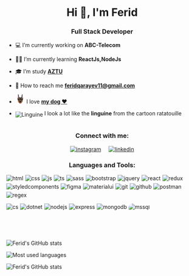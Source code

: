 <h1 align="center">Hi 👋, I'm Ferid</h1>
<h3 align="center">Full Stack Developer</h3>

 <!-- ![visitor count](https://komarev.com/ghpvc/?username=FeridQarayev&color=0e75b6&style=flat) -->

- :computer: I’m currently working on **ABC-Telecom**

- 👨‍💻 I’m currently learning **ReactJs,NodeJs**

- :mortar_board: I’m study **<a href="https://www.aztu.edu.az/az#/azp/main.do">AZTU</a>**

- :e-mail: How to reach me **feridqarayev11@gmail.com**

- <img width="25" src="./img/emoji-icon-flat-03-00-animals-nature-animal-mammal-doberman-72dpi-forPersonalUseOnly.png"> I love **<a href="https://www.instagram.com/lindadoberman/">my dog :heart:</a>**
- <div>
      <img style="transform:translateY(20%)" width="30" height="30"  alt="Linguine" src="https://i.pinimg.com/originals/16/ed/00/16ed00c0e313d7acce0ef15654c44cb1.jpg"/>
       I look a lot like the <b>linguine</b> from the cartoon ratatouille
  </div>
  <br/>

<h3 align="center">Connect with me:</h3>
<p align="center" style="display:flex;gap:10px;flex-wrap:wrap;justify-content:center">
    <a style="margin-right:10px" href="https://www.instagram.com/qarayevferidd/" >
        <img src="https://skillicons.dev/icons?i=instagram" title="instagram" height="60px" />
    </a>
    <a href="https://www.linkedin.com/in/ferid-qarayev-083b2b254/" target="blank">
        <img src="https://skillicons.dev/icons?i=linkedin" title="linkedin" height="60px" />
    </a>
</p>

<h3 align="center">Languages and Tools:</h3>
<p align="center">
    <p style="display:flex;gap:5px;flex-wrap:wrap;cursor:pointer">
        <img src="https://skillicons.dev/icons?i=html" title="html"/>
        <img src="https://skillicons.dev/icons?i=css" title="css"/>
        <img src="https://skillicons.dev/icons?i=js" title="js"/>
        <img src="https://skillicons.dev/icons?i=ts" title="ts"/>
        <img src="https://skillicons.dev/icons?i=sass" title="sass"/>
        <img src="https://skillicons.dev/icons?i=bootstrap" title="bootstrap"/>
        <img src="https://skillicons.dev/icons?i=jquery" title="jquery"/>
        <img src="https://skillicons.dev/icons?i=react" title="react"/>
        <img src="https://skillicons.dev/icons?i=redux" title="redux"/>
        <img src="https://skillicons.dev/icons?i=styledcomponents" title="styledcomponents"/>
        <img src="https://skillicons.dev/icons?i=figma" title="figma"/>
        <img src="https://skillicons.dev/icons?i=materialui" title="materialui"/>
        <img src="https://skillicons.dev/icons?i=git" title="git"/>
        <img src="https://skillicons.dev/icons?i=github" title="github"/>
        <img src="https://skillicons.dev/icons?i=postman" title="postman"/>
        <img src="https://skillicons.dev/icons?i=regex" title="regex"/>
    </p>
    <p style="display:flex;gap:5px;flex-wrap:wrap;cursor:pointer">
        <img src="https://skillicons.dev/icons?i=cs" title="cs"/>
        <img src="https://skillicons.dev/icons?i=dotnet" title="dotnet"/>
        <img src="https://skillicons.dev/icons?i=nodejs" title="nodejs"/>
        <img src="https://skillicons.dev/icons?i=express" title="express"/>
        <img src="https://skillicons.dev/icons?i=mongodb" title="mongodb"/>
        <img style="border-radius:10px" src="https://adaptivedge.com/wp-content/uploads/2018/10/SQL-Server-Logo.jpg" alt="mssql" height="50" title="sql server"/> 
    </p>
</p>
<br/>

![Ferid's GitHub stats](https://github-readme-stats.vercel.app/api?username=FeridQarayev&show_icons=true&theme=tokyonight)

![Most used languages](https://github-readme-stats.vercel.app/api/top-langs?username=FeridQarayev&show_icons=true&locale=en&layout=compact&theme=tokyonight)

![Ferid's GitHub stats](https://streak-stats.demolab.com/?user=FeridQarayev&theme=tokyonight)
